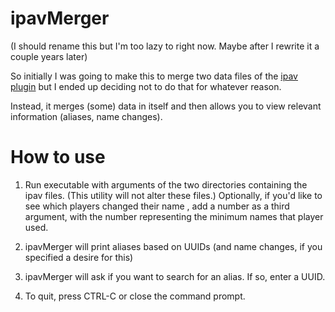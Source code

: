 # ipavMerger
(I should rename this but I'm too lazy to right now. Maybe after I rewrite it a couple years later)

So initially I was going to make this to merge two data files of the [ipav plugin](http://dev.bukkit.org/bukkit-plugins/ipav/) but I ended up deciding not to do that for whatever reason.

Instead, it merges (some) data in itself and then allows you to view relevant information (aliases, name changes).

# How to use

1. Run executable with arguments of the two directories containing the ipav files. (This utility will not alter these files.)
Optionally, if you'd like to see which players changed their name , add a number as a third argument, with the number representing the minimum names that player used.

2. ipavMerger will print aliases based on UUIDs (and name changes, if you specified a desire for this)

3. ipavMerger will ask if you want to search for an alias. If so, enter a UUID.

4. To quit, press CTRL-C or close the command prompt.
